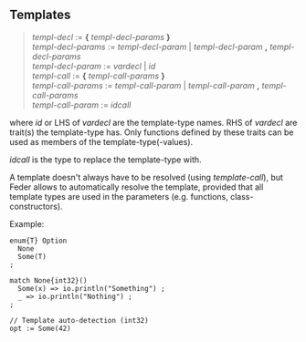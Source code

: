 ## Templates

> *templ-decl* := **{** *templ-decl-params* **}**\
> *templ-decl-params* := *templ-decl-param* | *templ-decl-param* **,** *templ-decl-params*\
> *templ-decl-param* := *vardecl* | *id*\
> *templ-call* := **{** *templ-call-params* **}**\
> *templ-call-params* := *templ-call-param* | *templ-call-param* **,** *templ-call-params*\
> *templ-call-param* := *idcall*

where *id* or LHS of *vardecl* are the template-type names. RHS of *vardecl*
are trait(s) the template-type has. Only functions defined by these traits can
be used as members of the template-type(-values).

*idcall* is the type to replace the template-type with.

A template doesn't always have to be resolved (using *template-call*), but
Feder allows to automatically resolve the template, provided that all template
types are used in the parameters (e.g. functions, class-constructors).

Example:

```
enum{T} Option
  None
  Some(T)
;

match None{int32}()
  Some(x) => io.println("Something") ;
  _ => io.println("Nothing") ;
;

// Template auto-detection (int32)
opt := Some(42)
```
